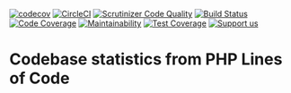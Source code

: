[![codecov](https://codecov.io/gh/Firesphere/silverstripe-solr-member-permissions/branch/primary/graph/badge.svg)](https://codecov.io/gh/Firesphere/silverstripe-solr-member-permissions)
[![CircleCI](https://circleci.com/gh/Firesphere/silverstripe-solr-member-permissions/tree/primary.svg?style=svg)](https://circleci.com/gh/Firesphere/silverstripe-solr-member-permissions/tree/primary)
[![Scrutinizer Code Quality](https://scrutinizer-ci.com/g/Firesphere/silverstripe-solr-member-permissions/badges/quality-score.png?b=primary)](https://scrutinizer-ci.com/g/Firesphere/silverstripe-solr-member-permissions/?branch=primary)
[![Build Status](https://scrutinizer-ci.com/g/Firesphere/silverstripe-solr-member-permissions/badges/build.png?b=primary)](https://scrutinizer-ci.com/g/Firesphere/silverstripe-solr-member-permissions/build-status/primary)
[![Code Coverage](https://scrutinizer-ci.com/g/Firesphere/silverstripe-solr-member-permissions/badges/coverage.png?b=primary)](https://scrutinizer-ci.com/g/Firesphere/silverstripe-solr-member-permissions/?branch=primary)
[![Maintainability](https://api.codeclimate.com/v1/badges/8213863476ff187d2fb0/maintainability)](https://codeclimate.com/github/Firesphere/silverstripe-solr-member-permissions/maintainability)
[![Test Coverage](https://api.codeclimate.com/v1/badges/8213863476ff187d2fb0/test_coverage)](https://codeclimate.com/github/Firesphere/silverstripe-solr-member-permissions/test_coverage)
[![Support us](https://enjoy.gitstore.app/repositories/badge-Firesphere/silverstripe-solr-search.svg)](https://enjoy.gitstore.app/repositories/Firesphere/silverstripe-solr-search)

# Codebase statistics from PHP Lines of Code
